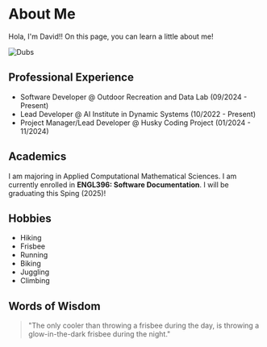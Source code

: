 # About Me

Hola, I'm David!! On this page, you can learn a little about me!

![Dubs](dubs.jpg "A picture of Dubs a.k.a. UW Example Student")


## Professional Experience

- Software Developer @ Outdoor Recreation and Data Lab (09/2024 - Present)
- Lead Developer @ AI Institute in Dynamic Systems (10/2022 - Present)
- Project Manager/Lead Developer @ Husky Coding Project (01/2024 - 11/2024)

## Academics

I am majoring in Applied Computational Mathematical Sciences. I am currently enrolled in **ENGL396: Software Documentation**. I will be graduating this Sping (2025)!


## Hobbies

- Hiking
- Frisbee
- Running
- Biking
- Juggling
- Climbing

## Words of Wisdom

> "The only cooler than throwing a frisbee during the day, is throwing a glow-in-the-dark frisbee during the night."
